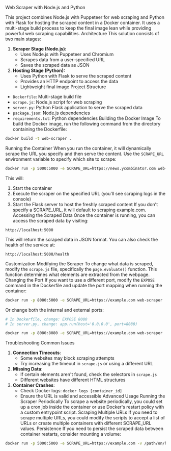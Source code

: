 Web Scraper with Node.js and Python

This project combines Node.js with Puppeteer for web scraping and Python with Flask for hosting the scraped content in a Docker container. It uses a multi-stage build process to keep the final image lean while providing powerful web scraping capabilities.
Architecture
This solution consists of two main stages:
1. **Scraper Stage (Node.js):**
   * Uses Node.js with Puppeteer and Chromium
   * Scrapes data from a user-specified URL
   * Saves the scraped data as JSON
2. **Hosting Stage (Python):**
   * Uses Python with Flask to serve the scraped content
   * Provides an HTTP endpoint to access the data
   * Lightweight final image
Project Structure
* `Dockerfile`: Multi-stage build file
* `scrape.js`: Node.js script for web scraping
* `server.py`: Python Flask application to serve the scraped data
* `package.json`: Node.js dependencies
* `requirements.txt`: Python dependencies
Building the Docker Image
To build the Docker image, run the following command from the directory containing the Dockerfile:

```bash
docker build -t web-scraper .

```

Running the Container
When you run the container, it will dynamically scrape the URL you specify and then serve the content. Use the `SCRAPE_URL` environment variable to specify which site to scrape:

```bash
docker run -p 5000:5000 -e SCRAPE_URL=https://news.ycombinator.com web-scraper

```

This will:
1. Start the container
2. Execute the scraper on the specified URL (you'll see scraping logs in the console)
3. Start the Flask server to host the freshly scraped content
If you don't specify a SCRAPE_URL, it will default to scraping example.com.
Accessing the Scraped Data
Once the container is running, you can access the scraped data by visiting:

```
http://localhost:5000

```

This will return the scraped data in JSON format.
You can also check the health of the service at:

```
http://localhost:5000/health

```

Customization
Modifying the Scraper
To change what data is scraped, modify the `scrape.js` file, specifically the `page.evaluate()` function. This function determines what elements are extracted from the webpage.
Changing the Port
If you want to use a different port, modify the `EXPOSE` command in the Dockerfile and update the port mapping when running the container:

```bash
docker run -p 8080:5000 -e SCRAPE_URL=https://example.com web-scraper

```

Or change both the internal and external ports:

```bash
# In Dockerfile, change: EXPOSE 8080
# In server.py, change: app.run(host='0.0.0.0', port=8080)

docker run -p 8080:8080 -e SCRAPE_URL=https://example.com web-scraper

```

Troubleshooting
Common Issues
1. **Connection Timeouts**:
   * Some websites may block scraping attempts
   * Try increasing the timeout in `scrape.js` or using a different URL
2. **Missing Data**:
   * If certain elements aren't found, check the selectors in `scrape.js`
   * Different websites have different HTML structures
3. **Container Crashes**:
   * Check Docker logs: `docker logs [container_id]`
   * Ensure the URL is valid and accessible
Advanced Usage
Running the Scraper Periodically
To scrape a website periodically, you could set up a cron job inside the container or use Docker's restart policy with a custom entrypoint script.
Scraping Multiple URLs
If you need to scrape multiple URLs, you could modify the scripts to accept a list of URLs or create multiple containers with different SCRAPE_URL values.
Persistence
If you need to persist the scraped data between container restarts, consider mounting a volume:

```bash
docker run -p 5000:5000 -e SCRAPE_URL=https://example.com -v /path/on/host:/app/data web-scraper

```
